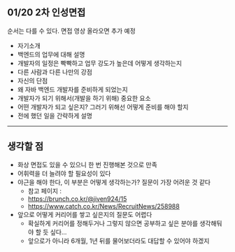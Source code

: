## 01/20 2차 인성면접

순서는 다를 수 있다. 면접 영상 올라오면 추가 예정 

- 자기소개
- 백엔드의 업무에 대해 설명 
- 개발자의 일정은 빡빡하고 업무 강도가 높은데 어떻게 생각하는지 
- 다른 사람과 다른 나만의 강점 
- 자신의 단점 
- 왜 자바 백엔드 개발자를 준비하게 되었는지 
- 개발자가 되기 위해서(개발을 하기 위해) 중요한 요소 
- 어떤 개발자가 되고 싶은지? 그러기 위해선 어떻게 준비를 해야 할지 
- 전에 했던 일을 간략하게 설명 

-------

## 생각할 점

- 화상 면접도 있을 수 있으니 한 번 진행해본 것으로 만족
- 어휘력을 더 늘려야 할 필요성이 있다
- 야근을 해야 한다, 이 부분은 어떻게 생각하는가? 질문이 가장 어려운 것 같다
  -  참고 페이지 : 
    - https://brunch.co.kr/@jiven924/15
    - https://www.catch.co.kr/News/RecruitNews/258988
- 앞으로 어떻게 커리어를 쌓고 싶은지의 질문도 어렵다
  - 확실하게 커리어를 정해두거나 그렇지 않으면 공부하고 싶은 분야를 생각해둬야 할 듯 싶다...
  - 앞으로가 아니라 6개월, 1년 뒤를 물어보더라도 대답할 수 있어야 하겠지 

